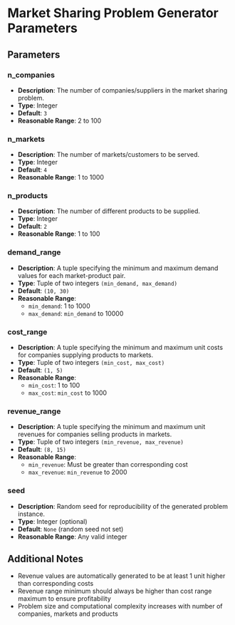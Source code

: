 # Market Sharing Problem Generator Parameters

## Parameters

### n_companies

- **Description**: The number of companies/suppliers in the market sharing problem.
- **Type**: Integer
- **Default**: `3`
- **Reasonable Range**: 2 to 100

### n_markets

- **Description**: The number of markets/customers to be served.
- **Type**: Integer
- **Default**: `4`
- **Reasonable Range**: 1 to 1000

### n_products

- **Description**: The number of different products to be supplied.
- **Type**: Integer
- **Default**: `2`
- **Reasonable Range**: 1 to 100

### demand_range

- **Description**: A tuple specifying the minimum and maximum demand values for each market-product pair.
- **Type**: Tuple of two integers `(min_demand, max_demand)`
- **Default**: `(10, 30)`
- **Reasonable Range**:
  - `min_demand`: 1 to 1000
  - `max_demand`: `min_demand` to 10000

### cost_range

- **Description**: A tuple specifying the minimum and maximum unit costs for companies supplying products to markets.
- **Type**: Tuple of two integers `(min_cost, max_cost)`
- **Default**: `(1, 5)`
- **Reasonable Range**:
  - `min_cost`: 1 to 100
  - `max_cost`: `min_cost` to 1000

### revenue_range

- **Description**: A tuple specifying the minimum and maximum unit revenues for companies selling products in markets.
- **Type**: Tuple of two integers `(min_revenue, max_revenue)`
- **Default**: `(8, 15)`
- **Reasonable Range**:
  - `min_revenue`: Must be greater than corresponding cost
  - `max_revenue`: `min_revenue` to 2000

### seed

- **Description**: Random seed for reproducibility of the generated problem instance.
- **Type**: Integer (optional)
- **Default**: `None` (random seed not set)
- **Reasonable Range**: Any valid integer

## Additional Notes

- Revenue values are automatically generated to be at least 1 unit higher than corresponding costs
- Revenue range minimum should always be higher than cost range maximum to ensure profitability
- Problem size and computational complexity increases with number of companies, markets and products
